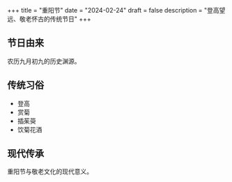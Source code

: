 +++
title = "重阳节"
date = "2024-02-24"
draft = false
description = "登高望远、敬老怀古的传统节日"
+++

## 节日由来
农历九月初九的历史渊源。

## 传统习俗
- 登高
- 赏菊
- 插茱萸
- 饮菊花酒

## 现代传承
重阳节与敬老文化的现代意义。 